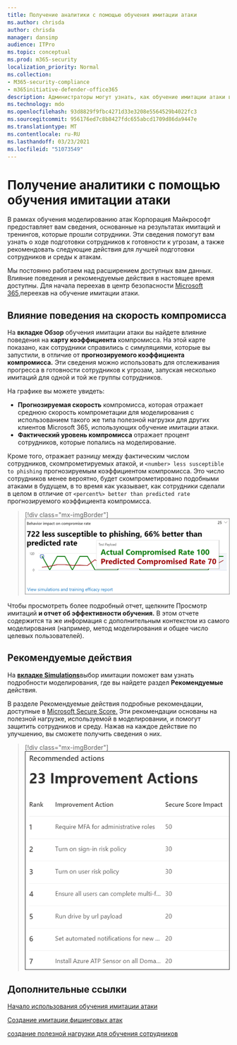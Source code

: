 ```yaml
---
title: Получение аналитики с помощью обучения имитации атаки
ms.author: chrisda
author: chrisda
manager: dansimp
audience: ITPro
ms.topic: conceptual
ms.prod: m365-security
localization_priority: Normal
ms.collection:
- M365-security-compliance
- m365initiative-defender-office365
description: Администраторы могут узнать, как обучение имитации атаки в центре безопасности Microsoft 365 влияет на сотрудников и может получить сведения о результатах моделирования и обучения.
ms.technology: mdo
ms.openlocfilehash: 93d8829f9fbc4271d33e3208e5564529b4022fc3
ms.sourcegitcommit: 956176ed7c8b8427fdc655abcd1709d86da9447e
ms.translationtype: MT
ms.contentlocale: ru-RU
ms.lasthandoff: 03/23/2021
ms.locfileid: "51073549"
---
```

# <a name="gain-insights-through-attack-simulation-training"></a>Получение аналитики с помощью обучения имитации атаки

В рамках обучения моделированию атак Корпорация Майкрософт предоставляет вам сведения, основанные на результатах имитаций и тренингов, которые прошли сотрудники. Эти сведения помогут вам узнать о ходе подготовки сотрудников к готовности к угрозам, а также рекомендовать следующие действия для лучшей подготовки сотрудников и среды к атакам.

Мы постоянно работаем над расширением доступных вам данных. Влияние поведения и рекомендуемые действия в настоящее время доступны. Для начала переехав в центр безопасности [Microsoft 365,](https://security.microsoft.com/attacksimulator?viewid=overview)переехав на обучение имитации атаки.

## <a name="behavior-impact-on-compromise-rate"></a>Влияние поведения на скорость компромисса

На **вкладке Обзор** обучения имитации атаки вы найдете влияние поведения на **карту коэффициента** компромисса. На этой карте показано, как сотрудники справились с симуляциями, которые вы запустили, в отличие от **прогнозируемого коэффициента компромисса.** Эти сведения можно использовать для отслеживания прогресса в готовности сотрудников к угрозам, запуская несколько имитаций для одной и той же группы сотрудников.

На графике вы можете увидеть:

- **Прогнозируемая скорость** компромисса, которая отражает среднюю скорость компрометации для моделирования с использованием такого же типа полезной нагрузки для других клиентов Microsoft 365, использующих обучение имитации атаки.
- **Фактический уровень компромисса** отражает процент сотрудников, которые попались на моделирование.

Кроме того, отражает разницу между фактическим числом сотрудников, скомпрометируемых атакой, и `<number> less susceptible to phishing` прогнозируемым коэффициентом компромисса. Это число сотрудников менее вероятно, будет скомпрометировано подобными атаками в будущем, в то время как указывает, как сотрудники сделали в целом в отличие от `<percent%> better than predicted rate` прогнозируемого коэффициента компромисса.

> [!div class="mx-imgBorder"]
> ![Карта влияния поведения на обзор подготовки к имитации атаки](../../media/attack-sim-preview-behavior-impact-card.png)

Чтобы просмотреть более подробный отчет, щелкните Просмотр имитаций **и отчет об эффективности обучения.** В этом отчете содержится та же информация с дополнительным контекстом из самого моделирования (например, метод моделирования и общее число целевых пользователей).

## <a name="recommended-actions"></a>Рекомендуемые действия

На [ **вкладке Simulations**](https://security.microsoft.com/attacksimulator?viewid=simulations)выбор имитации поможет вам узнать подробности моделирования, где вы найдете раздел **Рекомендуемые** действия.

В разделе Рекомендуемые действия подробные рекомендации, доступные в [Microsoft Secure Score.](https://docs.microsoft.com/microsoft-365/security/defender/microsoft-secure-score) Эти рекомендации основаны на полезной нагрузке, используемой в моделировании, и помогут защитить сотрудников и среду. Нажав на каждое действие по улучшению, вы сможете получить сведения о них.

> [!div class="mx-imgBorder"]
> ![Раздел Рекомендации действий по обучению имитации атаки](../../media/attack-sim-preview-recommended-actions.png)

## <a name="related-links"></a>Дополнительные ссылки

[Начало использования обучения имитации атаки](attack-simulation-training-get-started.md)

[Создание имитации фишинговых атак](attack-simulation-training.md)

[создание полезной нагрузки для обучения сотрудников](attack-simulation-training-payloads.md)
